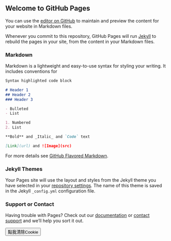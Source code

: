 ## Welcome to GitHub Pages

You can use the [editor on GitHub](https://github.com/nini-li/works/edit/master/README.md) to maintain and preview the content for your website in Markdown files.

Whenever you commit to this repository, GitHub Pages will run [Jekyll](https://jekyllrb.com/) to rebuild the pages in your site, from the content in your Markdown files.

### Markdown

Markdown is a lightweight and easy-to-use syntax for styling your writing. It includes conventions for

```markdown
Syntax highlighted code block

# Header 1
## Header 2
### Header 3

- Bulleted
- List

1. Numbered
2. List

**Bold** and _Italic_ and `Code` text

[Link](url) and ![Image](src)
```

For more details see [GitHub Flavored Markdown](https://guides.github.com/features/mastering-markdown/).

### Jekyll Themes

Your Pages site will use the layout and styles from the Jekyll theme you have selected in your [repository settings](https://github.com/nini-li/works/settings). The name of this theme is saved in the Jekyll `_config.yml` configuration file.

### Support or Contact

Having trouble with Pages? Check out our [documentation](https://help.github.com/categories/github-pages-basics/) or [contact support](https://github.com/contact) and we’ll help you sort it out.




<button onclick="cookie_Agree();">點我清除Cookie</button>



<script>
function setCookie(cname,cvalue,exdays) {
  var d = new Date();
  d.setTime(d.getTime() + (exdays*24*60*60*1000));
  var expires = "expires=" + d.toGMTString();
  document.cookie = cname + "=" + cvalue + ";" + expires + ";path=/";
}

function getCookie(cname) {
  var name = cname + "=";
  var decodedCookie = decodeURIComponent(document.cookie);
  var ca = decodedCookie.split(';');
  for(var i = 0; i < ca.length; i++) {
    var c = ca[i];
    while (c.charAt(0) == ' ') {
      c = c.substring(1);
    }
    if (c.indexOf(name) == 0) {
      return c.substring(name.length, c.length);
    }
  }
  return "";
}

function checkCookie() {
  var user=getCookie("username");
  if (user != "") {
    alert("Welcome again " + user);
  } else {
     user = prompt("Please enter your name:","");
     if (user != "" && user != null) {
       setCookie("username", user, 30);
     }
  }
}

function clearAllCookie() {
    ////alert('123');
    //var keys = document.cookie.match(/[^ =;]+(?=\=)/g);
    //if (keys) {
    //    for (var i = keys.length; i--;)
    //    document.cookie = keys[i] + '=0;expires=' + new Date(0).toUTCString()+'; path=/' + domain;
    //}
    document.cookie.split(";").forEach(function (c) { document.cookie = c.replace(/^ +/, "").replace(/=.*/, "=;expires=" + new Date().toUTCString() + ";path=/"); });
    var cookies = document.cookie.split(";");
    var domain = '.' + location.host;
    var TSDomain ='.transcend-info.com';
    console.log(cookies);
    for (var i = 0; i < cookies.length; i++) {
        var cookie = cookies[i];
        var eqPos = cookie.indexOf("=");
        var name = eqPos > -1 ? cookie.substr(0, eqPos) : cookie;
        document.cookie = name + "=;expires=" + new Date().toUTCString() + "; domain=" + domain + "; path=/";
        document.cookie = name + "=;expires=" + new Date().toUTCString() + "; domain=" + TSDomain + "; path=/";
    }
    if (cookies.length > 0) {
        
        console.log(cookies);
        for (var i = 0; i < cookies.length; i++) {
            var cookie = cookies[i];
            var eqPos = cookie.indexOf("=");
            var name = eqPos > -1 ? cookie.substr(0, eqPos) : cookie;
            document.cookie = name + "=;expires=" + new Date().toUTCString() + "; domain=" + domain + "; path=/";
            document.cookie = name + "=;expires=" + new Date().toUTCString() + "; domain=" + TSDomain + "; path=/";
        }
    }

    

}
//clearAllCookie();

</script>
